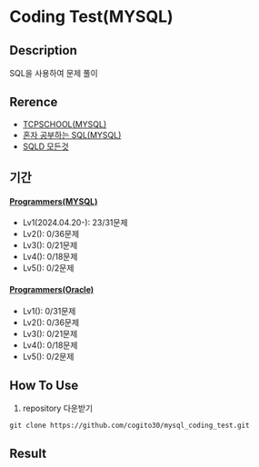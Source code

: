# Coding Test(MYSQL)

## Description
SQL을 사용하여 문제 풀이

## Rerence
- [TCPSCHOOL(MYSQL)](https://www.tcpschool.com/mysql/intro)
- [혼자 공부하는 SQL(MYSQL)](https://www.youtube.com/playlist?list=PLVsNizTWUw7GCfy5RH27cQL5MeKYnl8Pm)
- [SQLD 모든것](https://www.youtube.com/playlist?list=PLDI0745yTBjXFuIFYqq3vzcQYuVyajFpC)

## 기간
#### [Programmers(MYSQL)](https://school.programmers.co.kr/learn/challenges?order=acceptance_desc&page=1&languages=mysql)
- Lv1(2024.04.20-): 23/31문제
- Lv2(): 0/36문제
- Lv3(): 0/21문제
- Lv4(): 0/18문제
- Lv5(): 0/2문제

#### [Programmers(Oracle)](https://school.programmers.co.kr/learn/challenges?order=acceptance_desc&page=1&languages=oracle)
- Lv1(): 0/31문제
- Lv2(): 0/36문제
- Lv3(): 0/21문제
- Lv4(): 0/18문제
- Lv5(): 0/2문제

## How To Use
1) repository 다운받기
```
git clone https://github.com/cogito30/mysql_coding_test.git
```

## Result
